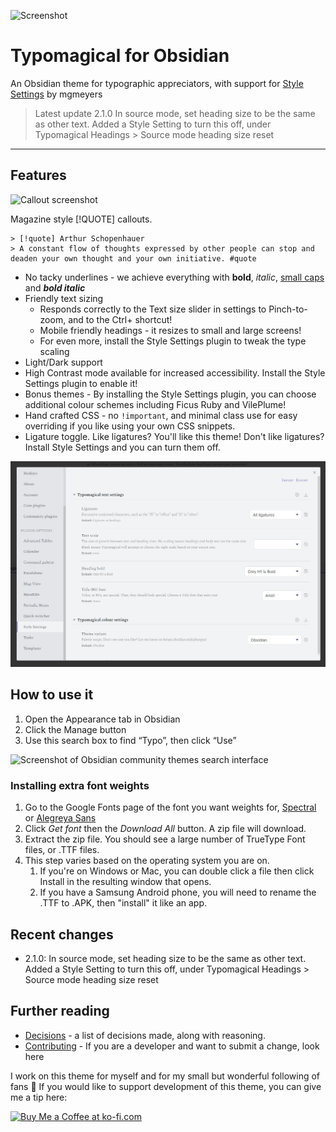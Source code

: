 ![Screenshot](https://raw.githubusercontent.com/hungsu/typomagical-obsidian/main/Typomagical.gif)

# Typomagical for Obsidian

An Obsidian theme for typographic appreciators, with support for [Style Settings](https://github.com/mgmeyers/obsidian-style-settings) by mgmeyers

> Latest update 2.1.0
> In source mode, set heading size to be the same as other text. Added a Style Setting to turn this off, under Typomagical Headings > Source mode heading size reset

-----

## Features

![Callout screenshot](https://raw.githubusercontent.com/hungsu/typomagical-obsidian/main/images/callout-quote.png)

Magazine style [!QUOTE] callouts.

```
> [!quote] Arthur Schopenhauer
> A constant flow of thoughts expressed by other people can stop and deaden your own thought and your own initiative. #quote
```

- No tacky underlines - we achieve everything with  **bold**, *italic*, [small caps](https://practicaltypography.com/small-caps.html) and ***bold italic***
- Friendly text sizing
	- Responds correctly to the Text size slider in settings to Pinch-to-zoom, and to the Ctrl+ shortcut!
	- Mobile friendly headings - it resizes to small and large screens!
	- For even more, install the Style Settings plugin to tweak the type scaling
- Light/Dark support
- High Contrast mode available for increased accessibility. Install the Style Settings plugin to enable it!
- Bonus themes - By installing the Style Settings plugin, you can choose additional colour schemes including Ficus Ruby and VilePlume!
- Hand crafted CSS - no `!important`, and minimal class use for easy overriding if you like using your own CSS snippets.
- Ligature toggle. Like ligatures? You'll like this theme! Don't like ligatures? Install Style Settings and you can turn them off.


![Screenshot](typomagical-settings.jpg)

## How to use it

1. Open the Appearance tab in Obsidian
2. Click the Manage button
3. Use this search box to find “Typo”, then click “Use”

![Screenshot of Obsidian community themes search interface](https://forum.obsidian.md/uploads/default/original/3X/e/f/ef852693d6fc59d88a9b9edde9077cfbfe306b44.png)

### Installing extra font weights

1. Go to the Google Fonts page of the font you want weights for, [Spectral](https://fonts.google.com/specimen/Spectral) or [Alegreya Sans](https://fonts.google.com/specimen/Alegreya+Sans?query=alegreya+sans)
2. Click *Get font* then the *Download All* button. A zip file will download.
3. Extract the zip file. You should see a large number of TrueType Font files, or .TTF files.
4. This step varies based on the operating system you are on.
   1. If you're on Windows or Mac, you can double click a file then click Install in the resulting window that opens.
   2. If you have a Samsung Android phone, you will need to rename the .TTF to .APK, then "install" it like an app.

## Recent changes

- 2.1.0: In source mode, set heading size to be the same as other text. Added a Style Setting to turn this off, under Typomagical Headings > Source mode heading size reset

## Further reading

- [Decisions](./decisions.md) - a list of decisions made, along with reasoning.
- [Contributing](./CONTRIBUTING.md) - If you are a developer and want to submit a change, look here

I work on this theme for myself and for my small but wonderful following of fans 💚 If you would like to support development of this theme, you can give me a tip here:

<a href='https://ko-fi.com/D1D2E9XML' target='_blank'><img height='36' style='border:0px;height:36px;' src='https://storage.ko-fi.com/cdn/kofi2.png?v=3' border='0' alt='Buy Me a Coffee at ko-fi.com' /></a>
